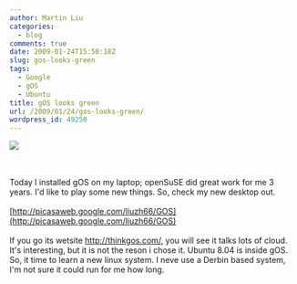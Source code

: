 ```yaml
---
author: Martin Liu
categories:
  - blog
comments: true
date: 2009-01-24T15:50:18Z
slug: gos-looks-green
tags:
  - Google
  - gOS
  - Ubuntu
title: gOS looks green
url: /2009/01/24/gos-looks-green/
wordpress_id: 49250
---
```


![](http://thinkgos.com/_images/gos31home.jpg)

<br /><br />Today I installed gOS on my laptop; openSuSE did great work for me 3 years. I'd like to play some new things. So, check my new desktop out.<br /><br />[http://picasaweb.google.com/liuzh66/GOS](http://picasaweb.google.com/liuzh66/GOS)<br /><br />If you go its wetsite http://thinkgos.com/, you will see it talks lots of cloud. It's interesting, but it is not the reson i chose it. Ubuntu 8.04 is inside gOS. So, it time to learn a new linux system. I neve use a Derbin based system, I'm not sure it could run for me how long.
